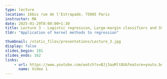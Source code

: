 ```yaml
---
type: lecture
location: 16bis rue de l'Estrapade, 75005 Paris
instructor: MA
date: 2025-01-29T8:00:00+1:30
title: Lecture 3 - Logistic regression, Large-margin classifiers and SVMs
tldr: "Application of kernel methods to regression"

thumbnail: /static_files/presentations/Lecture_3.jpg
display: false
slides_begin: 101
slides_ends: 162
links: 
    - url: https://www.youtube.com/watch?v=BJj3auMlt8U&feature=youtu.be
      name: Video 1
---
```



